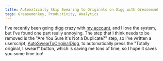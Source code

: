 ```yaml
---
title: Automatically Skip Swearing to Originals on Digg with Greasemonkey
tags: Greasemonkey, Productivity, Analytics
---
```

I've recently been going digg crazy with [my account](http://digg.com/users/thetophat), and I love the system, but I've found one part really annoying. The step that I think needs to be removed is the "Are You Sure It's Not a Duplicate?" step, so I've written a userscript, [AutoSwearToOriginalDigg](http://userscripts.org/scripts/show/37451), to automatically press the "Totally original, I swear!" button, which is saving me tons of time, so I hope it saves you some time too!
